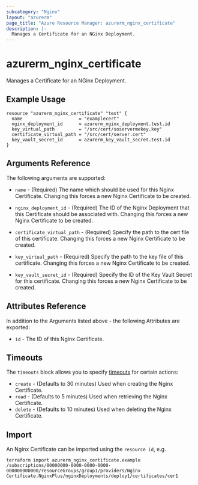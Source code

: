 ```yaml
---
subcategory: "Nginx"
layout: "azurerm"
page_title: "Azure Resource Manager: azurerm_nginx_certificate"
description: |-
  Manages a Certificate for an NGinx Deployment.
---
```


# azurerm_nginx_certificate

Manages a Certificate for an NGinx Deployment.

## Example Usage

```hcl
resource "azurerm_nginx_certificate" "test" {
  name                     = "examplecert"
  nginx_deployment_id      = azurerm_nginx_deployment.test.id
  key_virtual_path         = "/src/cert/soservermekey.key"
  certificate_virtual_path = "/src/cert/server.cert"
  key_vault_secret_id      = azurerm_key_vault_secret.test.id
}
```

## Arguments Reference

The following arguments are supported:

* `name` - (Required) The name which should be used for this Nginx Certificate. Changing this forces a new Nginx Certificate to be created.

* `nginx_deployment_id` - (Required) The ID of the Nginx Deployment that this Certificate should be associated with. Changing this forces a new Nginx Certificate to be created.

* `certificate_virtual_path` - (Required) Specify the path to the cert file of this certificate. Changing this forces a new Nginx Certificate to be created.

* `key_virtual_path` - (Required) Specify the path to the key file of this certificate. Changing this forces a new Nginx Certificate to be created.

* `key_vault_secret_id` - (Required) Specify the ID of the Key Vault Secret for this certificate. Changing this forces a new Nginx Certificate to be created.

## Attributes Reference

In addition to the Arguments listed above - the following Attributes are exported: 

* `id` - The ID of this Nginx Certificate.

## Timeouts

The `timeouts` block allows you to specify [timeouts](https://www.terraform.io/language/resources/syntax#operation-timeouts) for certain actions:

* `create` - (Defaults to 30 minutes) Used when creating the Nginx Certificate.
* `read` - (Defaults to 5 minutes) Used when retrieving the Nginx Certificate.
* `delete` - (Defaults to 10 minutes) Used when deleting the Nginx Certificate.

## Import

An Nginx Certificate can be imported using the `resource id`, e.g.

```shell
terraform import azurerm_nginx_certificate.example /subscriptions/00000000-0000-0000-0000-000000000000/resourceGroups/group1/providers/Nginx Certificate.NginxPlus/nginxDeployments/deploy1/certificates/cer1
```
